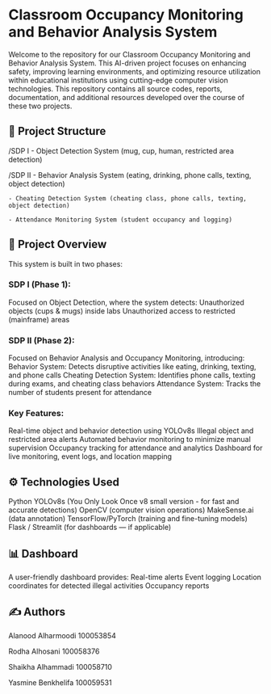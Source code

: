 # Classroom Occupancy Monitoring and Behavior Analysis System

Welcome to the repository for our Classroom Occupancy Monitoring and Behavior Analysis System.
This AI-driven project focuses on enhancing safety, improving learning environments, and optimizing resource utilization within educational institutions using cutting-edge computer vision technologies.
This repository contains all source codes, reports, documentation, and additional resources developed over the course of these two projects.


## 📁 Project Structure

/SDP I
    - Object Detection System (mug, cup, human, restricted area detection)

    
/SDP II
    - Behavior Analysis System (eating, drinking, phone calls, texting, object detection)
    
    - Cheating Detection System (cheating class, phone calls, texting, object detection)
    
    - Attendance Monitoring System (student occupancy and logging)

## 📜 Project Overview

This system is built in two phases:
### SDP I (Phase 1):
Focused on Object Detection, where the system detects:
Unauthorized objects (cups & mugs) inside labs
Unauthorized access to restricted (mainframe) areas

### SDP II (Phase 2):
Focused on Behavior Analysis and Occupancy Monitoring, introducing:
Behavior System: Detects disruptive activities like eating, drinking, texting, and phone calls
Cheating Detection System: Identifies phone calls, texting during exams, and cheating class behaviors
Attendance System: Tracks the number of students present for attendance 

### Key Features:
Real-time object and behavior detection using YOLOv8s
Illegal object and restricted area alerts
Automated behavior monitoring to minimize manual supervision
Occupancy tracking for attendance and analytics
Dashboard for live monitoring, event logs, and location mapping

## ⚙️ Technologies Used
Python
YOLOv8s (You Only Look Once v8 small version - for fast and accurate detections)
OpenCV (computer vision operations)
MakeSense.ai (data annotation)
TensorFlow/PyTorch (training and fine-tuning models)
Flask / Streamlit (for dashboards — if applicable)

## 📊 Dashboard
A user-friendly dashboard provides:
Real-time alerts
Event logging
Location coordinates for detected illegal activities
Occupancy reports

## ✍️ Authors
Alanood Alharmoodi       100053854 

Rodha Alhosani           100058376 

Shaikha Alhammadi        100058710 

Yasmine Benkhelifa       100059531

